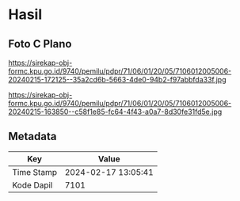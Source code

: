 # Hasil

## Foto C Plano

https://sirekap-obj-formc.kpu.go.id/9740/pemilu/pdpr/71/06/01/20/05/7106012005006-20240215-172125--35a2cd6b-5663-4de0-94b2-f97abbfda33f.jpg

https://sirekap-obj-formc.kpu.go.id/9740/pemilu/pdpr/71/06/01/20/05/7106012005006-20240215-163850--c58f1e85-fc64-4f43-a0a7-8d30fe31fd5e.jpg


## Metadata

| Key        | Value               |
| ---------- | ------------------- |
| Time Stamp | 2024-02-17 13:05:41 |
| Kode Dapil | 7101                |



